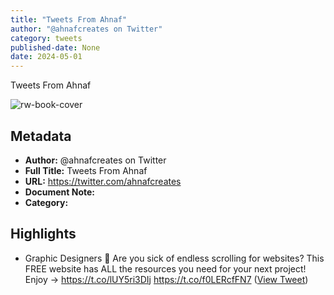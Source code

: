```yaml
---
title: "Tweets From Ahnaf"
author: "@ahnafcreates on Twitter"
category: tweets
published-date: None
date: 2024-05-01
---
```

Tweets From Ahnaf

![rw-book-cover](https://pbs.twimg.com/profile_images/1682402863170088960/FHOdkWOY.png)

## Metadata
- **Author:** @ahnafcreates on Twitter
- **Full Title:** Tweets From Ahnaf
- **URL:** https://twitter.com/ahnafcreates
- **Document Note:** 
- **Category:**

## Highlights
- Graphic Designers 🚨
  Are you sick of endless scrolling for websites?
  This FREE website has ALL the resources you need for your next project!
  Enjoy → https://t.co/lUY5ri3DIj https://t.co/f0LERcfFN7 ([View Tweet](https://twitter.com/ahnafcreates/status/1695431198540193893))
